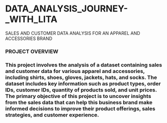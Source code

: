 # DATA_ANALYSIS_JOURNEY-_WITH_LITA
SALES AND CUSTOMER DATA ANALYSIS FOR AN APPAREL AND ACCESSORIES BRAND

### PROJECT OVERVIEW
### This project involves the analysis of a dataset containing sales and customer data for various apparel and accessories, including shirts, shoes, gloves, jackets, hats, and socks. The dataset includes key information such as product types, order IDs, customer IDs, quantity of products sold, and unit prices. The primary objective of this project is to uncover insights from the sales data that can help this business brand make informed decisions to improve their product offerings, sales strategies, and customer experience.

